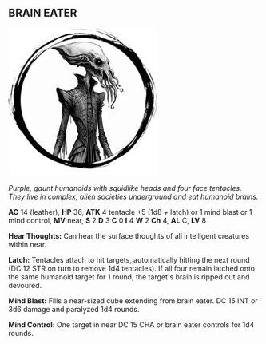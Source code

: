 ## BRAIN EATER

![](images/brain-eater.webp)

_Purple, gaunt humanoids with squidlike heads and four face tentacles. They live in complex, alien societies underground and eat humanoid brains._

**AC** 14 (leather), **HP** 36, **ATK** 4 tentacle +5 (1d8 + latch) or 1 mind blast or 1 mind control, **MV** near, **S** 2 **D** 3 **C** 0 **I** 4 **W** 2 **Ch** 4, **AL** C, **LV** 8

**Hear Thoughts:** Can hear the surface thoughts of all intelligent creatures within near.

**Latch:** Tentacles attach to hit targets, automatically hitting the next round (DC 12 STR on turn to remove 1d4 tentacles). If all four remain latched onto the same humanoid target for 1 round, the target's brain is ripped out and devoured.

**Mind Blast:** Fills a near-sized cube extending from brain eater. DC 15 INT or 3d6 damage and paralyzed 1d4 rounds.

**Mind Control:** One target in near DC 15 CHA or brain eater controls for 1d4 rounds.

